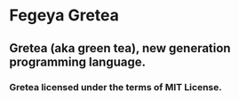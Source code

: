 # Fegeya Gretea
## Gretea (aka green tea), new generation programming language.

### Gretea licensed under the terms of MIT License.

